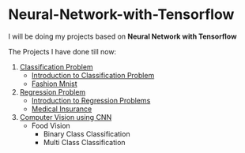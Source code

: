 # Neural-Network-with-Tensorflow

I will be doing my projects based on **Neural Network with Tensorflow**

The Projects I have done till now:
1. [Classification Problem](https://github.com/ChandrashekharRobbi/Convolutional-Neural-Network-or-Neural-Network-with-Tensorflow/tree/main/Classification%20Neural%20Networks)
   * [Introduction to Classification Problem](https://github.com/ChandrashekharRobbi/Convolutional-Neural-Network-or-Neural-Network-with-Tensorflow/tree/main/Classification%20Neural%20Networks/%23Introduction%20to%20Classification%20Neural%20Network)
   * [Fashion Mnist](https://github.com/ChandrashekharRobbi/Convolutional-Neural-Network-or-Neural-Network-with-Tensorflow/tree/main/Classification%20Neural%20Networks/Fashion%20Mnist)
2. [Regression Problem](https://github.com/ChandrashekharRobbi/Neural-Network-with-Tensorflow/tree/main/Regression%20Neural%20Networks)
    * [Introduction to Regression Problems](https://github.com/ChandrashekharRobbi/Convolutional-Neural-Network-or-Neural-Network-with-Tensorflow/tree/main/Regression%20Neural%20Networks/Introduction%20to%20Regression%20Neural%20Network)
    * [Medical Insurance](https://github.com/ChandrashekharRobbi/Convolutional-Neural-Network-or-Neural-Network-with-Tensorflow/tree/main/Regression%20Neural%20Networks/Regression%20Problems/Medical%20Insurance)
3. [Computer Vision using CNN](https://github.com/ChandrashekharRobbi/Convolutional-Neural-Network-or-Neural-Network-with-Tensorflow/tree/main/Computer%20Vision%20(CNN))
    * Food Vision
      * Binary Class Classification
      * Multi Class Classification
